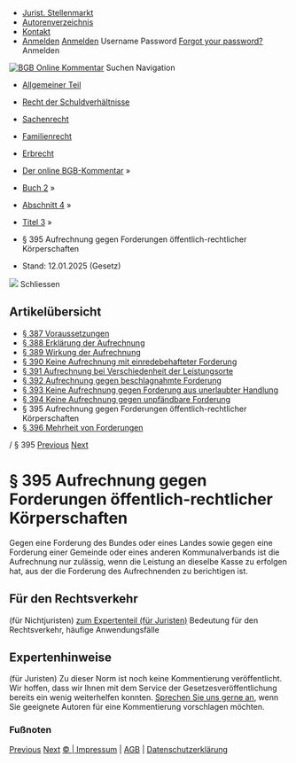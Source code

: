   * [Jurist. Stellenmarkt](https://bgb.kommentar.de/Buch-2/Abschnitt-4/Titel-3/</job-board> "Jurist. Stellenmarkt")
  * [Autorenverzeichnis](https://bgb.kommentar.de/Buch-2/Abschnitt-4/Titel-3/</Autorenverzeichnis> "Autorenverzeichnis")
  * [Kontakt](https://bgb.kommentar.de/Buch-2/Abschnitt-4/Titel-3/</Kontakt>)
  * [Anmelden](https://bgb.kommentar.de/Buch-2/Abschnitt-4/Titel-3/<#login> "show login form") [Anmelden](https://bgb.kommentar.de/Buch-2/Abschnitt-4/Titel-3/<#> "hide login form") Username Password
[Forgot your password?](https://bgb.kommentar.de/Buch-2/Abschnitt-4/Titel-3/</user/forgotpassword>) Anmelden 


[![BGB Online Kommentar](https://bgb.kommentar.de/extension/bgb/design/bgb/images/logo.png)](https://bgb.kommentar.de/Buch-2/Abschnitt-4/Titel-3/</> "BGB Online Kommentar")
Suchen
Navigation
  * [Allgemeiner Teil](https://bgb.kommentar.de/Buch-2/Abschnitt-4/Titel-3/</Buch-1>)
  * [Recht der Schuldverhältnisse](https://bgb.kommentar.de/Buch-2/Abschnitt-4/Titel-3/</Buch-2>)
  * [Sachenrecht](https://bgb.kommentar.de/Buch-2/Abschnitt-4/Titel-3/</Buch-3>)
  * [Familienrecht](https://bgb.kommentar.de/Buch-2/Abschnitt-4/Titel-3/</Buch-4>)
  * [Erbrecht](https://bgb.kommentar.de/Buch-2/Abschnitt-4/Titel-3/</Buch-5>)


  * [Der online BGB-Kommentar](https://bgb.kommentar.de/Buch-2/Abschnitt-4/Titel-3/</>) »
  * [Buch 2](https://bgb.kommentar.de/Buch-2/Abschnitt-4/Titel-3/</Buch-2>) »
  * [Abschnitt 4](https://bgb.kommentar.de/Buch-2/Abschnitt-4/Titel-3/</Buch-2/Abschnitt-4>) »
  * [Titel 3](https://bgb.kommentar.de/Buch-2/Abschnitt-4/Titel-3/</Buch-2/Abschnitt-4/Titel-3>) »
  * § 395 Aufrechnung gegen Forderungen öffentlich-rechtlicher Körperschaften 
  * Stand: 12.01.2025 (Gesetz) 


![](https://vg01.met.vgwort.de/na/1c9909529ead4f509072c06d9081a7d5)
Schliessen 
## Artikelübersicht
  * [ § 387 Voraussetzungen ](https://bgb.kommentar.de/Buch-2/Abschnitt-4/Titel-3/</Buch-2/Abschnitt-4/Titel-3/Voraussetzungen>)
  * [ § 388 Erklärung der Aufrechnung ](https://bgb.kommentar.de/Buch-2/Abschnitt-4/Titel-3/</Buch-2/Abschnitt-4/Titel-3/Erklaerung-der-Aufrechnung>)
  * [ § 389 Wirkung der Aufrechnung ](https://bgb.kommentar.de/Buch-2/Abschnitt-4/Titel-3/</Buch-2/Abschnitt-4/Titel-3/Wirkung-der-Aufrechnung>)
  * [ § 390 Keine Aufrechnung mit einredebehafteter Forderung ](https://bgb.kommentar.de/Buch-2/Abschnitt-4/Titel-3/</Buch-2/Abschnitt-4/Titel-3/Keine-Aufrechnung-mit-einredebehafteter-Forderung>)
  * [ § 391 Aufrechnung bei Verschiedenheit der Leistungsorte ](https://bgb.kommentar.de/Buch-2/Abschnitt-4/Titel-3/</Buch-2/Abschnitt-4/Titel-3/Aufrechnung-bei-Verschiedenheit-der-Leistungsorte>)
  * [ § 392 Aufrechnung gegen beschlagnahmte Forderung ](https://bgb.kommentar.de/Buch-2/Abschnitt-4/Titel-3/</Buch-2/Abschnitt-4/Titel-3/Aufrechnung-gegen-beschlagnahmte-Forderung>)
  * [ § 393 Keine Aufrechnung gegen Forderung aus unerlaubter Handlung ](https://bgb.kommentar.de/Buch-2/Abschnitt-4/Titel-3/</Buch-2/Abschnitt-4/Titel-3/Keine-Aufrechnung-gegen-Forderung-aus-unerlaubter-Handlung>)
  * [ § 394 Keine Aufrechnung gegen unpfändbare Forderung ](https://bgb.kommentar.de/Buch-2/Abschnitt-4/Titel-3/</Buch-2/Abschnitt-4/Titel-3/Keine-Aufrechnung-gegen-unpfaendbare-Forderung>)
  * § 395 Aufrechnung gegen Forderungen öffentlich-rechtlicher Körperschaften 
  * [ § 396 Mehrheit von Forderungen ](https://bgb.kommentar.de/Buch-2/Abschnitt-4/Titel-3/</Buch-2/Abschnitt-4/Titel-3/Mehrheit-von-Forderungen>)


/ § 395 
[Previous](https://bgb.kommentar.de/Buch-2/Abschnitt-4/Titel-3/</Buch-2/Abschnitt-4/Titel-3/Keine-Aufrechnung-gegen-unpfaendbare-Forderung> "§ 394 Keine Aufrechnung gegen unpfändbare Forderung") [Next](https://bgb.kommentar.de/Buch-2/Abschnitt-4/Titel-3/</Buch-2/Abschnitt-4/Titel-3/Mehrheit-von-Forderungen> "§ 396 Mehrheit von Forderungen")
# § 395 Aufrechnung gegen Forderungen öffentlich-rechtlicher Körperschaften
Gegen eine Forderung des Bundes oder eines Landes sowie gegen eine Forderung einer Gemeinde oder eines anderen Kommunalverbands ist die Aufrechnung nur zulässig, wenn die Leistung an dieselbe Kasse zu erfolgen hat, aus der die Forderung des Aufrechnenden zu berichtigen ist.
## Für den Rechtsverkehr 
(für Nichtjuristen)
[zum Expertenteil (für Juristen)](https://bgb.kommentar.de/Buch-2/Abschnitt-4/Titel-3/<#expertenhinweise>)
Bedeutung für den Rechtsverkehr, häufige Anwendungsfälle
## Expertenhinweise
(für Juristen)
Zu dieser Norm ist noch keine Kommentierung veröffentlicht. Wir hoffen, dass wir Ihnen mit dem Service der Gesetzesveröffentlichung bereits ein wenig weiterhelfen konnten. [Sprechen Sie uns gerne an](https://bgb.kommentar.de/Buch-2/Abschnitt-4/Titel-3/</Kontakt>), wenn Sie geeignete Autoren für eine Kommentierung vorschlagen möchten. 
### Fußnoten
[Previous](https://bgb.kommentar.de/Buch-2/Abschnitt-4/Titel-3/</Buch-2/Abschnitt-4/Titel-3/Keine-Aufrechnung-gegen-unpfaendbare-Forderung> "§ 394 Keine Aufrechnung gegen unpfändbare Forderung") [Next](https://bgb.kommentar.de/Buch-2/Abschnitt-4/Titel-3/</Buch-2/Abschnitt-4/Titel-3/Mehrheit-von-Forderungen> "§ 396 Mehrheit von Forderungen")
[© | Impressum](https://bgb.kommentar.de/Buch-2/Abschnitt-4/Titel-3/</Kontakt>) | [AGB](https://bgb.kommentar.de/Buch-2/Abschnitt-4/Titel-3/</AGB>) | [Datenschutzerklärung](https://bgb.kommentar.de/Buch-2/Abschnitt-4/Titel-3/</Datenschutzerklaerung-fuer-Leser>)
